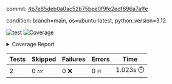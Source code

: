 commit: [4b7e85deb0a0ac52b75bee0f9fe2edf896a7affe](https://github.com/rcmdnk/boto3-session/tree/4b7e85deb0a0ac52b75bee0f9fe2edf896a7affe)

condition: branch=main, os=ubuntu-latest, python_version=3.12

[![test](https://github.com/rcmdnk/boto3-session/actions/workflows/test.yml/badge.svg)](https://github.com/rcmdnk/boto3-session/actions/runs/7327714964)
<a href="https://github.com/rcmdnk/boto3-session/blob/4b7e85deb0a0ac52b75bee0f9fe2edf896a7affe/README.md"><img alt="Coverage" src="https://img.shields.io/badge/Coverage-48%25-orange.svg" /></a><details><summary>Coverage Report </summary><table><tr><th>File</th><th>Stmts</th><th>Miss</th><th>Cover</th><th>Missing</th></tr><tbody><tr><td colspan="5"><b>src/boto3_session</b></td></tr><tr><td>&nbsp; &nbsp;<a href="https://github.com/rcmdnk/boto3-session/blob/4b7e85deb0a0ac52b75bee0f9fe2edf896a7affe/src/boto3_session/session.py">session.py</a></td><td>58</td><td>33</td><td>43%</td><td><a href="https://github.com/rcmdnk/boto3-session/blob/4b7e85deb0a0ac52b75bee0f9fe2edf896a7affe/src/boto3_session/session.py#L12-L14">12&ndash;14</a>, <a href="https://github.com/rcmdnk/boto3-session/blob/4b7e85deb0a0ac52b75bee0f9fe2edf896a7affe/src/boto3_session/session.py#L56-L62">56&ndash;62</a>, <a href="https://github.com/rcmdnk/boto3-session/blob/4b7e85deb0a0ac52b75bee0f9fe2edf896a7affe/src/boto3_session/session.py#L65-L67">65&ndash;67</a>, <a href="https://github.com/rcmdnk/boto3-session/blob/4b7e85deb0a0ac52b75bee0f9fe2edf896a7affe/src/boto3_session/session.py#L70-L90">70&ndash;90</a>, <a href="https://github.com/rcmdnk/boto3-session/blob/4b7e85deb0a0ac52b75bee0f9fe2edf896a7affe/src/boto3_session/session.py#L93-L108">93&ndash;108</a>, <a href="https://github.com/rcmdnk/boto3-session/blob/4b7e85deb0a0ac52b75bee0f9fe2edf896a7affe/src/boto3_session/session.py#L111-L115">111&ndash;115</a>, <a href="https://github.com/rcmdnk/boto3-session/blob/4b7e85deb0a0ac52b75bee0f9fe2edf896a7affe/src/boto3_session/session.py#L118-L119">118&ndash;119</a>, <a href="https://github.com/rcmdnk/boto3-session/blob/4b7e85deb0a0ac52b75bee0f9fe2edf896a7affe/src/boto3_session/session.py#L122-L123">122&ndash;123</a></td></tr><tr><td><b>TOTAL</b></td><td><b>63</b></td><td><b>33</b></td><td><b>48%</b></td><td>&nbsp;</td></tr></tbody></table></details>

| Tests | Skipped | Failures | Errors | Time |
| ----- | ------- | -------- | -------- | ------------------ |
| 2 | 0 :zzz: | 0 :x: | 0 :fire: | 1.023s :stopwatch: |

